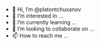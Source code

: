 


- 👋 Hi, I’m @platontchuxanov
- 👀 I’m interested in ...
- 🌱 I’m currently learning ...
- 💞️ I’m looking to collaborate on ...
- 📫 How to reach me ...

<!---
platontchuxanov/platontchuxanov is a ✨ special ✨ repository because its `README.md` (this file) appears on your GitHub profile.
You can click the Preview link to take a look at your changes.
--->
